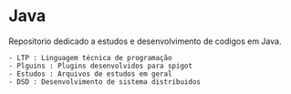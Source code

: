 # Java
Repositorio dedicado a estudos e desenvolvimento de codigos em Java.

	- LTP : Linguagem técnica de programação
	- Plguins : Plugins desenvolvidos para spigot
	- Estudos : Arquivos de estudos em geral
	- DSD : Desenvolvimento de sistema distribuidos
